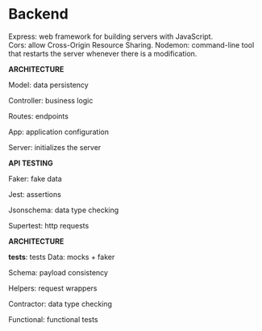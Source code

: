 # Backend

Express: web framework for building servers with JavaScript.  
Cors: allow Cross-Origin Resource Sharing.
Nodemon: command-line tool that restarts the server whenever there is a modification.

**ARCHITECTURE**

Model: data persistency

Controller: business logic

Routes: endpoints

App: application configuration

Server: initializes the server

**API TESTING**

Faker: fake data

Jest: assertions

Jsonschema: data type checking

Supertest: http requests

**ARCHITECTURE**

__tests__: tests
Data: mocks + faker  

Schema: payload consistency  

Helpers: request wrappers  

Contractor: data type checking

Functional: functional tests
